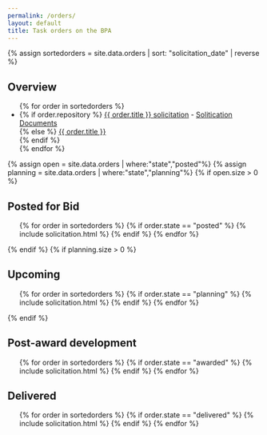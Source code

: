 ```yaml
---
permalink: /orders/
layout: default
title: Task orders on the BPA
---
```


{% assign sortedorders = site.data.orders | sort: "solicitation_date" | reverse %}
<h2 id='top-h2'>Overview</h2>
<ul>
{% for order in sortedorders %}
<li>
    {% if order.repository %}
    <a href='#{{ order.title | replace: ' ', '-'}}'>{{ order.title }} solicitation</a> - <a href="{{order.repository}}">Solitication Documents</a><br/>
    {% else %}
    <a href='#{{ order.title | replace: ' ', '-'}}'>{{ order.title }}</a><br/>
    {% endif %}
</li>
{% endfor %}
</ul>


  {% assign open = site.data.orders | where:"state","posted"%}
  {% assign planning = site.data.orders | where:"state","planning"%}
  {% if open.size > 0 %}
  <h2>Posted for Bid</h2>
  <ol class="solicitations posted">
    {% for order in sortedorders %}
      {% if order.state == "posted" %}
        {% include solicitation.html %}
      {% endif %}
    {% endfor %}
  </ol>
  {% endif %}
  {% if planning.size > 0 %}
  <h2>Upcoming</h2>
  <ol class="solicitations planning">
  {% for order in sortedorders %}
    {% if order.state == "planning" %}
      {% include solicitation.html %}
    {% endif %}
  {% endfor %}
  </ol>
  {% endif %}
  <h2>Post-award development</h2>
  <ol class="solicitations awarded">
  {% for order in sortedorders %}
    {% if order.state == "awarded" %}
      {% include solicitation.html %}
    {% endif %}
  {% endfor %}
  </ol>
  <h2>Delivered</h2>
  <ol class="solicitations delivered">
  {% for order in sortedorders %}
    {% if order.state == "delivered" %}
      {% include solicitation.html %}
    {% endif %}
  {% endfor %}
  </ol>
</section>